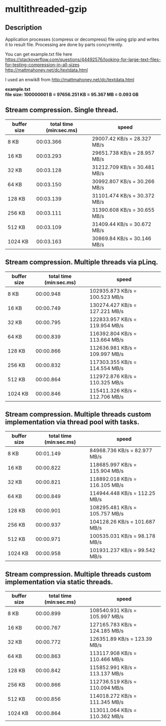 # multithreaded-gzip

## Description

Application processes (compress or decompress) file using gzip and writes it to result file. Processing are done by parts concyrrently.

You can get example.txt file here  
	https://stackoverflow.com/questions/44492576/looking-for-large-text-files-for-testing-compression-in-all-sizes  
	http://mattmahoney.net/dc/textdata.html  

I used an enwik8 from http://mattmahoney.net/dc/textdata.html  
  
**example.txt**  
**file size: 100000001 B = 97656.251 KB = 95.367 MB = 0.093 GB**  

## Stream compression. Single thread.

buffer size | total time (min:sec.ms) | speed
------------|-------------------------|------
8 KB | 00:03.366 | 29007.42 KB/s = 28.327 MB/s
16 KB | 00:03.293 | 29651.738 KB/s = 28.957 MB/s
32 KB | 00:03.128 | 31212.709 KB/s = 30.481 MB/s
64 KB | 00:03.150 | 30992.807 KB/s = 30.266 MB/s
128 KB | 00:03.139 | 31101.474 KB/s = 30.372 MB/s
256 KB | 00:03.111 | 31390.608 KB/s = 30.655 MB/s
512 KB | 00:03.109 | 31409.44 KB/s = 30.672 MB/s
1024 KB | 00:03.163 | 30869.84 KB/s = 30.146 MB/s 


## Stream compression. Multiple threads via pLinq.

buffer size | total time (min:sec.ms) | speed
------------|-------------------------|------
8 KB | 00:00.948 | 102935.873 KB/s = 100.523 MB/s
16 KB | 00:00.749 | 130274.427 KB/s = 127.221 MB/s
32 KB | 00:00.795 | 122833.957 KB/s = 119.954 MB/s
64 KB | 00:00.839 | 116392.804 KB/s = 113.664 MB/s
128 KB | 00:00.866 | 112636.981 KB/s = 109.997 MB/s
256 KB | 00:00.832 | 117303.355 KB/s = 114.554 MB/s
512 KB | 00:00.864 | 112972.876 KB/s = 110.325 MB/s
1024 KB | 00:00.846 | 115411.326 KB/s = 112.706 MB/s


## Stream compression. Multiple threads custom implementation via thread pool with tasks.

buffer size | total time (min:sec.ms) | speed
------------|-------------------------|------
8 KB | 00:01.149 | 84968.736 KB/s = 82.977 MB/s
16 KB | 00:00.822 | 118685.997 KB/s = 115.904 MB/s
32 KB | 00:00.821 | 118892.018 KB/s = 116.105 MB/s
64 KB | 00:00.849 | 114944.448 KB/s = 112.25 MB/s
128 KB | 00:00.901 | 108295.481 KB/s = 105.757 MB/s
256 KB | 00:00.937 | 104128.26 KB/s = 101.687 MB/s
512 KB | 00:00.971 | 100535.031 KB/s = 98.178 MB/s
1024 KB | 00:00.958 | 101931.237 KB/s = 99.542 MB/s


## Stream compression. Multiple threads custom implementation via static threads.

buffer size | total time (min:sec.ms) | speed
------------|-------------------------|------
8 KB | 00:00.899 | 108540.931 KB/s = 105.997 MB/s
16 KB | 00:00.767 | 127165.783 KB/s = 124.185 MB/s
32 KB | 00:00.772 | 126351.89 KB/s = 123.39 MB/s
64 KB | 00:00.863 | 113117.908 KB/s = 110.466 MB/s
128 KB | 00:00.842 | 115852.991 KB/s = 113.137 MB/s
256 KB | 00:00.866 | 112736.519 KB/s = 110.094 MB/s
512 KB | 00:00.856 | 114018.272 KB/s = 111.345 MB/s
1024 KB | 00:00.864 | 113011.064 KB/s = 110.362 MB/s
